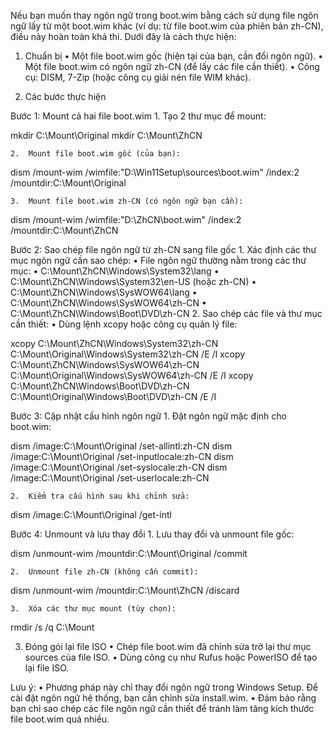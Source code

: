 Nếu bạn muốn thay ngôn ngữ trong boot.wim bằng cách sử dụng file ngôn ngữ lấy từ một boot.wim khác (ví dụ: từ file boot.wim của phiên bản zh-CN), điều này hoàn toàn khả thi. Dưới đây là cách thực hiện:

1. Chuẩn bị
	•	Một file boot.wim gốc (hiện tại của bạn, cần đổi ngôn ngữ).
	•	Một file boot.wim có ngôn ngữ zh-CN (để lấy các file cần thiết).
	•	Công cụ: DISM, 7-Zip (hoặc công cụ giải nén file WIM khác).

2. Các bước thực hiện

Bước 1: Mount cả hai file boot.wim
	1.	Tạo 2 thư mục để mount:

mkdir C:\Mount\Original
mkdir C:\Mount\ZhCN


	2.	Mount file boot.wim gốc (của bạn):

dism /mount-wim /wimfile:"D:\Win11Setup\sources\boot.wim" /index:2 /mountdir:C:\Mount\Original


	3.	Mount file boot.wim zh-CN (có ngôn ngữ bạn cần):

dism /mount-wim /wimfile:"D:\ZhCN\boot.wim" /index:2 /mountdir:C:\Mount\ZhCN

Bước 2: Sao chép file ngôn ngữ từ zh-CN sang file gốc
	1.	Xác định các thư mục ngôn ngữ cần sao chép:
	•	File ngôn ngữ thường nằm trong các thư mục:
	•	C:\Mount\ZhCN\Windows\System32\lang
	•	C:\Mount\ZhCN\Windows\System32\en-US (hoặc zh-CN)
	•	C:\Mount\ZhCN\Windows\SysWOW64\lang
	•	C:\Mount\ZhCN\Windows\SysWOW64\zh-CN
	•	C:\Mount\ZhCN\Windows\Boot\DVD\zh-CN
	2.	Sao chép các file và thư mục cần thiết:
	•	Dùng lệnh xcopy hoặc công cụ quản lý file:

xcopy C:\Mount\ZhCN\Windows\System32\zh-CN C:\Mount\Original\Windows\System32\zh-CN /E /I
xcopy C:\Mount\ZhCN\Windows\SysWOW64\zh-CN C:\Mount\Original\Windows\SysWOW64\zh-CN /E /I
xcopy C:\Mount\ZhCN\Windows\Boot\DVD\zh-CN C:\Mount\Original\Windows\Boot\DVD\zh-CN /E /I

Bước 3: Cập nhật cấu hình ngôn ngữ
	1.	Đặt ngôn ngữ mặc định cho boot.wim:

dism /image:C:\Mount\Original /set-allintl:zh-CN
dism /image:C:\Mount\Original /set-inputlocale:zh-CN
dism /image:C:\Mount\Original /set-syslocale:zh-CN
dism /image:C:\Mount\Original /set-userlocale:zh-CN


	2.	Kiểm tra cấu hình sau khi chỉnh sửa:

dism /image:C:\Mount\Original /get-intl

Bước 4: Unmount và lưu thay đổi
	1.	Lưu thay đổi và unmount file gốc:

dism /unmount-wim /mountdir:C:\Mount\Original /commit


	2.	Unmount file zh-CN (không cần commit):

dism /unmount-wim /mountdir:C:\Mount\ZhCN /discard


	3.	Xóa các thư mục mount (tùy chọn):

rmdir /s /q C:\Mount

3. Đóng gói lại file ISO
	•	Chép file boot.wim đã chỉnh sửa trở lại thư mục sources của file ISO.
	•	Dùng công cụ như Rufus hoặc PowerISO để tạo lại file ISO.

Lưu ý:
	•	Phương pháp này chỉ thay đổi ngôn ngữ trong Windows Setup. Để cài đặt ngôn ngữ hệ thống, bạn cần chỉnh sửa install.wim.
	•	Đảm bảo rằng bạn chỉ sao chép các file ngôn ngữ cần thiết để tránh làm tăng kích thước file boot.wim quá nhiều.